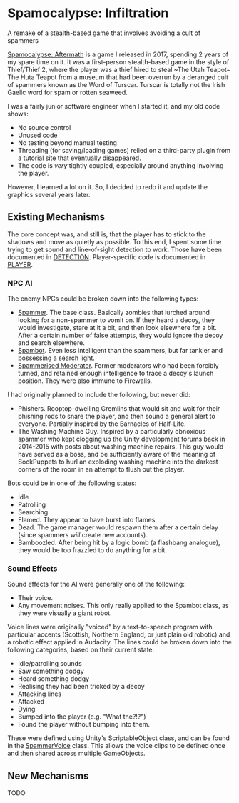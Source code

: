 # Spamocalypse: Infiltration
A remake of a stealth-based game that involves avoiding a cult of spammers

[Spamocalypse: Aftermath](https://gamejolt.com/games/spamocalypse-aftermath/198961) is a game I released in 2017, spending 2 years of my spare time on it. It was a first-person stealth-based game in the style of Thief/Thief 2, where the player was a thief hired to steal ~The Utah Teapot~ The Huta Teapot from a museum that had been overrun by a deranged cult of spammers known as the Word of Turscar. Turscar is totally not the Irish Gaelic word for spam or rotten seaweed.

I was a fairly junior software engineer when I started it, and my old code shows:
- No source control
- Unused code
- No testing beyond manual testing
- Threading (for saving/loading games) relied on a third-party plugin from a tutorial site that eventually disappeared.
- The code is _very_ tightly coupled, especially around anything involving the player.

However, I learned a lot on it. So, I decided to redo it and update the graphics several years later.


## Existing Mechanisms
The core concept was, and still is, that the player has to stick to the shadows and move as quietly as possible. To this end, I spent some time trying to get sound and line-of-sight detection to work. Those have been documented in [DETECTION](./DETECTION.MD). Player-specific code is documented in [PLAYER](./PLAYER.md).

### NPC AI
The enemy NPCs could be broken down into the following types:
- [Spammer](./Spamocalypse%20Infiltration/Assets/Scripts/AI/SpammerFSM.cs). The base class. Basically zombies that lurched around looking for a non-spammer to vomit on. If they heard a decoy, they would investigate, stare at it a bit, and then look elsewhere for a bit. After a certain number of false attempts, they would ignore the decoy and search elsewhere.
- [Spambot](./Spamocalypse%20Infiltration/Assets/Scripts/AI/Spambot.cs). Even less intelligent than the spammers, but far tankier and possessing a search light.
- [Spammerised Moderator](./Spamocalypse%20Infiltration/Assets/Scripts/AI/Moderator.cs). Former moderators who had been forcibly turned, and retained enough intelligence to trace a decoy's launch position. They were also immune to Firewalls.

I had originally planned to include the following, but never did:
- Phishers. Rooptop-dwelling Gremlins that would sit and wait for their phishing rods to snare the player, and then sound a general alert to everyone. Partially inspired by the Barnacles of Half-Life.
- The Washing Machine Guy. Inspired by a particularly obnoxious spammer who kept clogging up the Unity development forums back in 2014-2015 with posts about washing machine repairs. This guy would have served as a boss, and be sufficiently aware of the meaning of SockPuppets to hurl an exploding washing machine into the darkest corners of the room in an attempt to flush out the player.

Bots could be in one of the following states:
- Idle
- Patrolling
- Searching
- Flamed. They appear to have burst into flames.
- Dead. The game manager would respawn them after a certain delay (since spammers _will_ create new accounts).
- Bamboozled. After being hit by a logic bomb (a flashbang analogue), they would be too frazzled to do anything for a bit.

### Sound Effects
Sound effects for the AI were generally one of the following:
- Their voice.
- Any movement noises. This only really applied to the Spambot class, as they were visually a giant robot.

Voice lines were originally "voiced" by a text-to-speech program with particular accents (Scottish, Northern England, or just plain old robotic) and a robotic effect applied in Audacity. The lines could be broken down into the following categories, based on their current state:
- Idle/patrolling sounds
- Saw something dodgy
- Heard something dodgy
- Realising they had been tricked by a decoy
- Attacking lines
- Attacked
- Dying
- Bumped into the player (e.g. "What the?!?")
- Found the player without bumping into them.

These were defined using Unity's ScriptableObject class, and can be found in the [SpammerVoice](./Spamocalypse%20Infiltration/Assets/Scripts/AI/SpammerVoice.cs) class. This allows the voice clips to be defined once and then shared across multiple GameObjects.

## New Mechanisms
TODO
